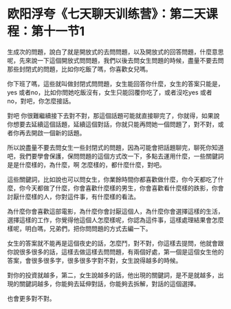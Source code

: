 # 欧阳浮夸《七天聊天训练营》：第二天课程：第十一节1

生成次的問題，說白了就是開放式的去問問題，以及開放式的回答問題，什麼意思呢，先來說一下這個開放式問問題，我們以後去問女生問題的時候，盡量不要去問那些封閉式的問題，比如你吃飯了嗎，你喜歡女兒嗎。

你下班了嗎，這些就叫做封閉式問問題，女生能回答你什麼，女生的答案只能是，yes 或者no，比如你問她吃飯沒有，女生只能回覆你吃了，或者沒吃yes 或者no，對吧，你怎麼接話。

對吧 你很難繼續接下去對不對，那這個話題可能就直接聊完了，你就得，如果說你想要去延續這個話題，延續這個對話，你就只能再問她一個問題了，對不對，或者你再去開啟一個新的話題。

所以說盡量不要去問女生一些封閉式的問題，因為可能會把話題聊完，聊死你知道吧，我們要學會保護，保問問題的這個方式改一下，多點去運用什麼，一些關鍵詞是是什麼樣的，為什麼，啊 怎麼樣的，都什麼什麼，對吧。

這些關鍵詞，比如說也可以問女生，你業餘時間你都喜歡做什麼，你今天都吃了什麼，你今天都做了什麼，你會喜歡什麼樣的男生，你會喜歡看什麼樣的跌影，你會討厭什麼樣的人，你對這件事，有什麼樣的看法。

為什麼你會喜歡這部電影，為什麼你會討厭這個人，為什麼你會選擇這樣的生活，選擇這樣的工作，你覺得他這個人怎麼樣呢，你認為這件事，這樣處理結果會怎麼樣呢，明白嗎，兄弟們，把你問問題的方式去編一下。

女生的答案就不能再是這個夜史的話，怎麼鬥，對不對，你這樣去提問，他就會跟你說很多很多的話，這樣去做這樣去問問題，有兩個好處，第一個是這個女生他的答案，會很多很多字，很多很多字對不對，女生說得越多的時候。

對你的投資就越多，第二，女生說越多的話，他出現的關鍵詞，是不是就越多，出現的關鍵詞越多，你能夠去延伸對話，你能夠去拆解，對話的這個選擇。

也會更多對不對。